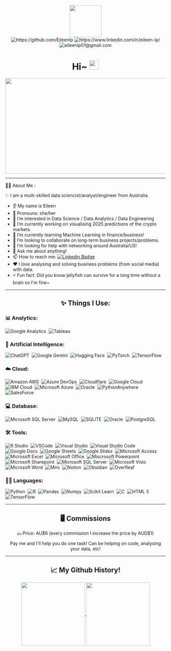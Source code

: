 <div id="header" align="center">
  <img src="https://images-wixmp-ed30a86b8c4ca887773594c2.wixmp.com/f/8c6e9309-8399-419e-9b9d-2deaab20bec2/dg15opv-ab37fffa-3c7a-4c80-b7af-3d6cd7d38042.gif?token=eyJ0eXAiOiJKV1QiLCJhbGciOiJIUzI1NiJ9.eyJzdWIiOiJ1cm46YXBwOjdlMGQxODg5ODIyNjQzNzNhNWYwZDQxNWVhMGQyNmUwIiwiaXNzIjoidXJuOmFwcDo3ZTBkMTg4OTgyMjY0MzczYTVmMGQ0MTVlYTBkMjZlMCIsIm9iaiI6W1t7InBhdGgiOiJcL2ZcLzhjNmU5MzA5LTgzOTktNDE5ZS05YjlkLTJkZWFhYjIwYmVjMlwvZGcxNW9wdi1hYjM3ZmZmYS0zYzdhLTRjODAtYjdhZi0zZDZjZDdkMzgwNDIuZ2lmIn1dXSwiYXVkIjpbInVybjpzZXJ2aWNlOmZpbGUuZG93bmxvYWQiXX0.cMWT-tJFvyO-HOcci5I7jbi5wAPabHPp_VE0F-4Luec" height="100"/>
</div>
<div id="badges"  align="center">
  <div>
    <img src="https://img.shields.io/badge/GitHub-%23121011.svg?logo=github&logoColor=white" title="https://github.com/EileenIp" href="https://github.com/EileenIp"/> 
    <img src="https://custom-icon-badges.demolab.com/badge/LinkedIn-0A66C2?logo=linkedin-white&logoColor=fff" title="https://www.linkedin.com/in/eileen-ip/" href="https://www.linkedin.com/in/eileen-ip/"/>
    <img src="https://img.shields.io/badge/Gmail-D14836?logo=gmail&logoColor=white" title="eileenip01@gmail.com"/>
</div>

<div id="pfViews"  align="center">
 <img  src="https://komarev.com/ghpvc/?username=EileenIp&style=flat-square&color=blue" alt=""/>
</div>

<h1>
  Hi~
  <img src="https://media.giphy.com/media/hvRJCLFzcasrR4ia7z/giphy.gif" width="30px"/>
</h1>

<div align="center">
  <img src="https://media1.tenor.com/m/obO4Phs6lLMAAAAC/6555.gif" width="600" height="300"/>
</div>

---

<div align="left">
👩‍💻 About Me :

✨ I am a multi-skilled data sciencist/analyst/engineer from Australia.

* 👂 My name is Eileen
* 👩 Pronouns: she/her
* 👀 I’m interested in Data Science / Data Analytics / Data Engineering
* 🔭 I’m currently working on visualising 2025 predictions of the crypto markets. 
* 🌱 I’m currently learning Machine Learning in finance/business! 
* 🤝 I’m looking to collaborate on long-term business projects/problems.
* 🤔 I’m looking for help with networking around Australia/US!
* 💬 Ask me about anything!
* 📫 How to reach me: [![Linkedin Badge](https://img.shields.io/badge/-Stalk_Me_Here!-pink?style=flat-square&logo=Linkedin&logoColor=white)](https://www.linkedin.com/in/eileen-ip/)
* ❤️ I love analysing and solving business problems (from social media) with data.
* ⚡ Fun fact: Did you know jellyfish can survive for a long time without a brain so I'm fine~
</div>

---

## ✨ Things I Use:
<div align="left">
  
  ### 📊 Analytics:
  <img src="https://img.shields.io/badge/Google%20Analytics-E37400?style=for-the-badge&logo=google%20analytics&logoColor=white" title="Google Analytics"  alt="Google Analytics"/>&nbsp;
  <img src="https://img.shields.io/badge/Tableau-E97627?style=for-the-badge&logo=Tableau&logoColor=white" title="Tableau"  alt="Tableau"/>&nbsp;
  
  ### 🤖 Artificial Intelligence:
  <img src="https://img.shields.io/badge/ChatGPT-74aa9c?style=for-the-badge&logo=openai&logoColor=white" title="ChatGPT"  alt="ChatGPT"/>&nbsp;
  <img src="https://img.shields.io/badge/Google%20Gemini-8E75B2?style=for-the-badge&logo=googlegemini&logoColor=white" title="Google Gemini"  alt="Google Gemini"/>&nbsp;
  <img src="https://img.shields.io/badge/-HuggingFace-FDEE21?style=for-the-badge&logo=HuggingFace&logoColor=black" title="Hugging Face"  alt="Hugging Face"/>&nbsp;
  <img src="https://img.shields.io/badge/PyTorch-EE4C2C?style=for-the-badge&logo=pytorch&logoColor=white" title="PyTorch"  alt="PyTorch"/>&nbsp;
  <img src="https://img.shields.io/badge/TensorFlow-FF6F00?style=for-the-badge&logo=tensorflow&logoColor=white" title="TensorFlow"  alt="TensorFlow"/>&nbsp;
  
  ### ☁️ Cloud:
  <img src="https://img.shields.io/badge/Amazon_AWS-FF9900?style=for-the-badge&logo=amazonaws&logoColor=white" title="Amazon AWS"  alt="Amazon AWS"/>&nbsp;
  <img src="https://img.shields.io/badge/Azure_DevOps-0078D7?style=for-the-badge&logo=azure-devops&logoColor=white" title="Azure DevOps"  alt="Azure DevOps"/>&nbsp;
  <img src="https://img.shields.io/badge/Cloudflare-F38020?style=for-the-badge&logo=Cloudflare&logoColor=white" title="Cloudflare"  alt="Cloudflare"/>&nbsp;
  <img src="https://img.shields.io/badge/Google_Cloud-4285F4?style=for-the-badge&logo=google-cloud&logoColor=white" title="Google Cloud"  alt="Google Cloud"/>&nbsp;
  <img src="https://img.shields.io/badge/IBM%20Cloud-1261FE?style=for-the-badge&logo=IBM%20Cloud&logoColor=white" title="IBM Cloud"  alt="IBM Cloud"/>&nbsp;
  <img src="https://img.shields.io/badge/microsoft%20azure-0089D6?style=for-the-badge&logo=microsoft-azure&logoColor=white" title="Microsoft Azure"  alt="Microsoft Azure"/>&nbsp;
  <img src="https://img.shields.io/badge/Oracle-F80000?style=for-the-badge&logo=oracle&logoColor=black" title="Oracle"  alt="Oracle"/>&nbsp;
  <img src="https://img.shields.io/badge/PythonAnywhere-1D9FD7?style=for-the-badge&logoSize=auto&logo=pythonanywhere&logoColor=white" title="PythonAnywhere"  alt="PythonAnywhere"/>&nbsp;
  <img src="https://img.shields.io/badge/Salesforce-00A1E0?style=for-the-badge&logo=Salesforce&logoColor=white" title="SalesForce"  alt="SalesForce"/>&nbsp;
  
  ### 💻 Database:
  <img src="https://img.shields.io/badge/Microsoft%20SQL%20Server-CC2927?style=for-the-badge&logo=microsoft%20sql%20server&logoColor=white" title="Microsoft SQL Server"  alt="Microsoft SQL Server"/>&nbsp;
  <img src="https://img.shields.io/badge/MySQL-005C84?style=for-the-badge&logo=mysql&logoColor=white" title="MySQL"  alt="MySQL"/>&nbsp;
  <img src="https://img.shields.io/badge/Sqlite-003B57?style=for-the-badge&logo=sqlite&logoColor=white" title="SQLITE"  alt="SQLITE"/>&nbsp;
  <img src="https://img.shields.io/badge/Oracle-F80000?style=for-the-badge&logo=Oracle&logoColor=white" title="Oracle"  alt="Oracle"/>&nbsp;
  <img src="https://img.shields.io/badge/PostgreSQL-316192?style=for-the-badge&logo=postgresql&logoColor=white" title="PostgreSQL"  alt="PostgreSQL"/>&nbsp;
  
  ### 🛠️ Tools:
  <img src="https://img.shields.io/badge/RStudio-75AADB?style=for-the-badge&logo=RStudio&logoColor=white" title="R Studio"  alt="R Studio"/>&nbsp;
  <img src="https://img.shields.io/badge/VSCode-0078D4?style=for-the-badge&logo=visual%20studio%20code&logoColor=white" title="VSCode"  alt="VSCode"/>&nbsp;
  <img src="https://img.shields.io/badge/Visual_Studio-5C2D91?style=for-the-badge&logo=visual%20studio&logoColor=white" title="Visual Studio"  alt="Visual Studio"/>&nbsp;
  <img src="https://img.shields.io/badge/Visual_Studio_Code-0078D4?style=for-the-badge&logo=visual%20studio%20code&logoColor=white" title="Visual Studio Code"  alt="Visual Studio Code"/>&nbsp;
  <img src="https://img.shields.io/badge/Google%20Docs-4285F4?style=for-the-badge&logo=google-docs&logoColor=white" title="Google Docs"  alt="Google Docs"/>&nbsp;
  <img src="https://img.shields.io/badge/Google%20Sheets-34A853?style=for-the-badge&logo=google-sheets&logoColor=white" title="Google Sheets"  alt="Google Sheets"/>&nbsp;
  <img src="https://img.shields.io/badge/Google%20Slides-FBBC04?style=for-the-badge&logo=google-slides&logoColor=black" title="Google Slides"  alt="Google Slides"/>&nbsp;
  <img src="https://img.shields.io/badge/Microsoft_Access-A4373A?style=for-the-badge&logo=microsoft-access&logoColor=white" title="Microsoft Access"  alt="Microsoft Access"/>&nbsp;
  <img src="https://img.shields.io/badge/Microsoft_Excel-217346?style=for-the-badge&logo=microsoft-excel&logoColor=white" title="Microsoft Excel"  alt="Microsoft Excel"/>&nbsp;
  <img src="https://img.shields.io/badge/Microsoft_Office-D83B01?style=for-the-badge&logo=microsoft-office&logoColor=white" title="Microsoft Office"  alt="Microsoft Office"/>&nbsp;
  <img src="https://img.shields.io/badge/Microsoft_PowerPoint-B7472A?style=for-the-badge&logo=microsoft-powerpoint&logoColor=white" title="Microsoft Powerpoint"  alt="Miscrosoft Powerpoint"/>&nbsp;
  <img src="https://img.shields.io/badge/Microsoft_SharePoint-0078D4?style=for-the-badge&logo=microsoft-sharepoint&logoColor=white" title="Microsoft Sharepoint"  alt="Microsoft Sharepoint"/>&nbsp;
  <img src="https://img.shields.io/badge/Microsoft_SQL_Server-CC2927?style=for-the-badge&logo=microsoft-sql-server&logoColor=white" title="Microsoft SQL Server"  alt="Microsoft SQL Server"/>&nbsp;
  <img src="https://img.shields.io/badge/Microsoft_Visio-3955A3?style=for-the-badge&logo=microsoft-visio&logoColor=white" title="Microsoft Visio"  alt="Microsoft Visio"/>&nbsp;
  <img src="https://img.shields.io/badge/Microsoft_Word-2B579A?style=for-the-badge&logo=microsoft-word&logoColor=white" title="Microsoft Word"  alt="Microsoft Word"/>&nbsp;
  <img src="https://img.shields.io/badge/Miro-F7C922?style=for-the-badge&logo=Miro&logoColor=050036" title="Miro"  alt="Miro"/>&nbsp;
  <img src="https://img.shields.io/badge/Notion-000000?style=for-the-badge&logo=notion&logoColor=white" title="Notion"  alt="Notion"/>&nbsp;
  <img src="https://img.shields.io/badge/Obsidian-483699?style=for-the-badge&logo=Obsidian&logoColor=white" title="Obsidian"  alt="Obsidian"/>&nbsp;
  <img src="https://img.shields.io/badge/Overleaf-47A141?style=for-the-badge&logo=Overleaf&logoColor=white" title="Overleaf"  alt="Overfleaf"/>&nbsp;
  
  ### 👩‍💻 Languages:
  <img src="https://img.shields.io/badge/Python-FFD43B?style=for-the-badge&logo=python&logoColor=blue" title="Python"  alt="Python"/>&nbsp;
  <img src="https://img.shields.io/badge/R-276DC3?style=for-the-badge&logo=r&logoColor=white" title="R"  alt="R"/>&nbsp;
  <img src="https://img.shields.io/badge/Pandas-2C2D72?style=for-the-badge&logo=pandas&logoColor=white" title="Pandas"  alt="Pandas"/>&nbsp;
  <img src="https://img.shields.io/badge/Numpy-777BB4?style=for-the-badge&logo=numpy&logoColor=white" title="Numpy"  alt="Numpy"/>&nbsp;
  <img src="https://img.shields.io/badge/scikit_learn-F7931E?style=for-the-badge&logo=scikit-learn&logoColor=white" title="Scikit Learn"  alt="Scikit Learn"/>&nbsp;
  <img src="https://img.shields.io/badge/C-00599C?style=for-the-badge&logo=c&logoColor=white" title="C"  alt="C"/>&nbsp;
  <img src="https://img.shields.io/badge/HTML5-E34F26?style=for-the-badge&logo=html5&logoColor=white" title="HTML 5"  alt="HTML 5"/>&nbsp;
  <img src="https://img.shields.io/badge/TensorFlow-FF6F00?style=for-the-badge&logo=TensorFlow&logoColor=white" title="TensorFlow"  alt="TensorFlow"/>&nbsp;
</div>

---

## 🖥️ Commissions 
<div align="center">
💵 Price: AU$6 (every commission I increase the price by AUD$1)

Pay me and I'll help you do one task! Can be helping on code, analysing your data, etc!  
</div>

---
## 📈 My Github History!

<a href="https://github.com/EileenIp/github-readme-stats">
  <img height=200 align="center" src="https://github-readme-stats.vercel.app/api?username=EileenIp&show_icons=true&theme=dracula&hide=contribs,prs&rank_icon=github" />
</a>
<a href="https://github.com/EileenIp/convoychat">
  <img height=200 align="center" src="https://github-readme-stats.vercel.app/api/top-langs?username=EileenIp&layout=donut-vertical&langs_count=8&card_width=320&theme=dracula" />
</a>

<!---
EileenIp/EileenIp is a ✨ special ✨ repository because its `README.md` (this file) appears on your GitHub profile.
You can click the Preview link to take a look at your changes.
--->
